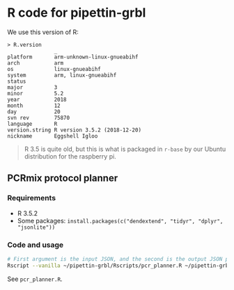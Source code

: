 # R code for pipettin-grbl

We use this version of R:

```
> R.version
               _
platform       arm-unknown-linux-gnueabihf
arch           arm
os             linux-gnueabihf
system         arm, linux-gnueabihf
status
major          3
minor          5.2
year           2018
month          12
day            20
svn rev        75870
language       R
version.string R version 3.5.2 (2018-12-20)
nickname       Eggshell Igloo
```

> R 3.5 is quite old, but this is what is packaged in `r-base` by our Ubuntu distribution for the raspberry pi.

## PCRmix protocol planner

### Requirements

* R 3.5.2
* Some packages: `install.packages(c("dendextend", "tidyr", "dplyr", "jsonlite"))`

### Code and usage

```sh
# First argument is the input JSON, and the second is the output JSON path
Rscript --vanilla ~/pipettin-grbl/Rscripts/pcr_planner.R ~/pipettin-grbl/Rscripts/sample_input.json ~/pipettin-grbl/Rscripts/sample_output2.json
```

See `pcr_planner.R`.

